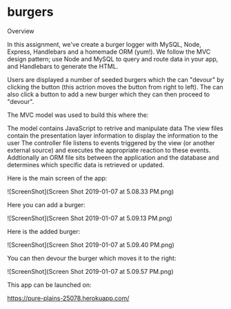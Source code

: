 # burgers

Overview

In this assignment, we've create a burger logger with MySQL, Node, Express, Handlebars and a homemade ORM (yum!). We follow the MVC design pattern; use Node and MySQL to query and route data in your app, and Handlebars to generate the HTML.

Users are displayed a number of seeded burgers which the can "devour" by clicking the button (this actrion moves the button from right to left).  The can also click a button to add a new burger which they can then proceed to "devour".

The MVC model was used to build this where the:

The model contains JavaScript to retrive and manipulate data
The view files contain the presentation layer information to display the information to the user
The controller file listens to events triggered by the view (or another external source) and executes the appropriate reaction to these events.
Addtionally an ORM file sits between the application and the database and determines which specific data is retrieved or updated.

Here is the main screen of the app:

![ScreenShot](Screen Shot 2019-01-07 at 5.08.33 PM.png)

Here you can add a burger:

![ScreenShot](Screen Shot 2019-01-07 at 5.09.13 PM.png)

Here is the added burger:

![ScreenShot](Screen Shot 2019-01-07 at 5.09.40 PM.png)

You can then devour the burger which moves it to the right:

![ScreenShot](Screen Shot 2019-01-07 at 5.09.57 PM.png)

This app can be launched on:

https://pure-plains-25078.herokuapp.com/
